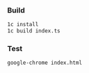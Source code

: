 ### Build

```bash
1c install
1c build index.ts
```

### Test

```bash
google-chrome index.html
```
